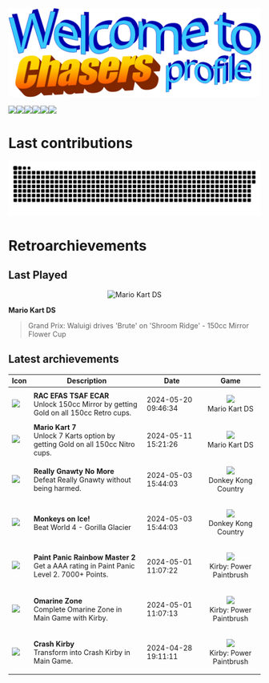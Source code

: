 <p align="center">
<img src="header.png">
</p>

<img src="https://api.visitorbadge.io/api/combined?path=https%3A%2F%2Fgithub.com%2FCryZo&label=Profile%20views%20(total%20%2F%20today)&countColor=%23ba68c8&style=flat" /><a href="https://retroachievements.org/user/CryZo"><img src="https://img.shields.io/badge/Retro_Archievements-1330-00C647" /></a><img src="https://img.shields.io/badge/TypeScript-3370B3" /><img src="https://img.shields.io/badge/Tailwind_CSS-35BEF8" /><img src="https://img.shields.io/badge/Vue.js-3AA676" /><img src="https://img.shields.io/badge/I_hate-WordPress-white?labelColor=ffffff&color=21759A" />
# Last contributions
<picture>
  <source media="(prefers-color-scheme: dark)" srcset="dist/github-snake-dark.svg" />
  <source media="(prefers-color-scheme: light)" srcset="dist/github-snake.svg" />
  <img alt="github-snake" src="dist/github-snake.svg" />
</picture>

# Retroarchievements
## Last Played
<p align="center">
<img alt='Mario Kart DS' src='https://retroachievements.org/Images/028717.png'>
</p>

**Mario Kart DS**
> Grand Prix: Waluigi drives 'Brute' on 'Shroom Ridge' - 150cc Mirror Flower Cup
## Latest archievements
| Icon | Description | Date | Game |
| - | - | - | - |
| <img src='https://retroachievements.org/Badge/304022.png'> | **RAC EFAS TSAF ECAR** <br> Unlock 150cc Mirror by getting Gold on all 150cc Retro cups. | 2024-05-20 09:46:34 | <p align='center'><img height='48px' src='https://retroachievements.org/Images/072928.png'><br>Mario Kart DS</p> |
| <img src='https://retroachievements.org/Badge/304021.png'> | **Mario Kart 7** <br> Unlock 7 Karts option by getting Gold on all 150cc Nitro cups. | 2024-05-11 15:21:26 | <p align='center'><img height='48px' src='https://retroachievements.org/Images/072928.png'><br>Mario Kart DS</p> |
| <img src='https://retroachievements.org/Badge/123749.png'> | **Really Gnawty No More** <br> Defeat Really Gnawty without being harmed. | 2024-05-03 15:44:03 | <p align='center'><img height='48px' src='https://retroachievements.org/Images/041009.png'><br>Donkey Kong Country</p> |
| <img src='https://retroachievements.org/Badge/123734.png'> | **Monkeys on Ice!** <br> Beat World 4 - Gorilla Glacier | 2024-05-03 15:44:03 | <p align='center'><img height='48px' src='https://retroachievements.org/Images/041009.png'><br>Donkey Kong Country</p> |
| <img src='https://retroachievements.org/Badge/132437.png'> | **Paint Panic Rainbow Master 2** <br> Get a AAA rating in Paint Panic Level 2. 7000+ Points. | 2024-05-01 11:07:22 | <p align='center'><img height='48px' src='https://retroachievements.org/Images/038247.png'><br>Kirby: Power Paintbrush | Kirby: Canvas Curse</p> |
| <img src='https://retroachievements.org/Badge/132143.png'> | **Omarine Zone** <br> Complete Omarine Zone in Main Game with Kirby. | 2024-05-01 11:07:13 | <p align='center'><img height='48px' src='https://retroachievements.org/Images/038247.png'><br>Kirby: Power Paintbrush | Kirby: Canvas Curse</p> |
| <img src='https://retroachievements.org/Badge/132182.png'> | **Crash Kirby** <br> Transform into Crash Kirby in Main Game. | 2024-04-28 19:11:11 | <p align='center'><img height='48px' src='https://retroachievements.org/Images/038247.png'><br>Kirby: Power Paintbrush | Kirby: Canvas Curse</p> |
